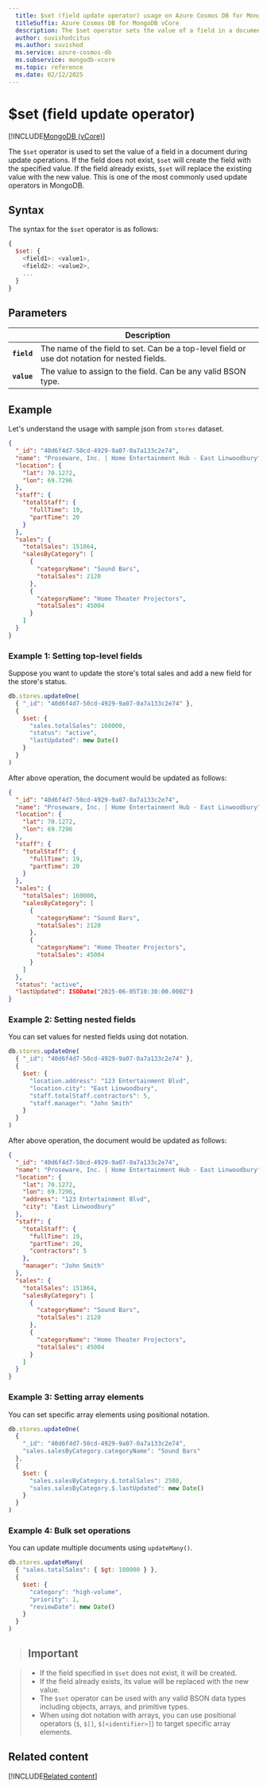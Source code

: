 ```yaml
---
  title: $set (field update operator) usage on Azure Cosmos DB for MongoDB vCore
  titleSuffix: Azure Cosmos DB for MongoDB vCore
  description: The $set operator sets the value of a field in a document during update operations.
  author: suvishodcitus
  ms.author: suvishod
  ms.service: azure-cosmos-db
  ms.subservice: mongodb-vcore
  ms.topic: reference
  ms.date: 02/12/2025
---
```


# $set (field update operator)

[!INCLUDE[MongoDB (vCore)](~/reusable-content/ce-skilling/azure/includes/cosmos-db/includes/appliesto-mongodb-vcore.md)]

The `$set` operator is used to set the value of a field in a document during update operations. If the field does not exist, `$set` will create the field with the specified value. If the field already exists, `$set` will replace the existing value with the new value. This is one of the most commonly used update operators in MongoDB.

## Syntax

The syntax for the `$set` operator is as follows:

```javascript
{
  $set: {
    <field1>: <value1>,
    <field2>: <value2>,
    ...
  }
}
```

## Parameters

| | Description |
| --- | --- |
| **`field`** | The name of the field to set. Can be a top-level field or use dot notation for nested fields. |
| **`value`** | The value to assign to the field. Can be any valid BSON type. |

## Example

Let's understand the usage with sample json from `stores` dataset.

```json
{
  "_id": "40d6f4d7-50cd-4929-9a07-0a7a133c2e74",
  "name": "Proseware, Inc. | Home Entertainment Hub - East Linwoodbury",
  "location": {
    "lat": 70.1272,
    "lon": 69.7296
  },
  "staff": {
    "totalStaff": {
      "fullTime": 19,
      "partTime": 20
    }
  },
  "sales": {
    "totalSales": 151864,
    "salesByCategory": [
      {
        "categoryName": "Sound Bars",
        "totalSales": 2120
      },
      {
        "categoryName": "Home Theater Projectors",
        "totalSales": 45004
      }
    ]
  }
}
```

### Example 1: Setting top-level fields

Suppose you want to update the store's total sales and add a new field for the store's status.

```javascript
db.stores.updateOne(
  { "_id": "40d6f4d7-50cd-4929-9a07-0a7a133c2e74" },
  {
    $set: {
      "sales.totalSales": 160000,
      "status": "active",
      "lastUpdated": new Date()
    }
  }
)
```

After above operation, the document would be updated as follows:

```json
{
  "_id": "40d6f4d7-50cd-4929-9a07-0a7a133c2e74",
  "name": "Proseware, Inc. | Home Entertainment Hub - East Linwoodbury",
  "location": {
    "lat": 70.1272,
    "lon": 69.7296
  },
  "staff": {
    "totalStaff": {
      "fullTime": 19,
      "partTime": 20
    }
  },
  "sales": {
    "totalSales": 160000,
    "salesByCategory": [
      {
        "categoryName": "Sound Bars",
        "totalSales": 2120
      },
      {
        "categoryName": "Home Theater Projectors",
        "totalSales": 45004
      }
    ]
  },
  "status": "active",
  "lastUpdated": ISODate("2025-06-05T10:30:00.000Z")
}
```

### Example 2: Setting nested fields

You can set values for nested fields using dot notation.

```javascript
db.stores.updateOne(
  { "_id": "40d6f4d7-50cd-4929-9a07-0a7a133c2e74" },
  {
    $set: {
      "location.address": "123 Entertainment Blvd",
      "location.city": "East Linwoodbury",
      "staff.totalStaff.contractors": 5,
      "staff.manager": "John Smith"
    }
  }
)
```

After above operation, the document would be updated as follows:

```json
{
  "_id": "40d6f4d7-50cd-4929-9a07-0a7a133c2e74",
  "name": "Proseware, Inc. | Home Entertainment Hub - East Linwoodbury",
  "location": {
    "lat": 70.1272,
    "lon": 69.7296,
    "address": "123 Entertainment Blvd",
    "city": "East Linwoodbury"
  },
  "staff": {
    "totalStaff": {
      "fullTime": 19,
      "partTime": 20,
      "contractors": 5
    },
    "manager": "John Smith"
  },
  "sales": {
    "totalSales": 151864,
    "salesByCategory": [
      {
        "categoryName": "Sound Bars",
        "totalSales": 2120
      },
      {
        "categoryName": "Home Theater Projectors",
        "totalSales": 45004
      }
    ]
  }
}
```

### Example 3: Setting array elements

You can set specific array elements using positional notation.

```javascript
db.stores.updateOne(
  { 
    "_id": "40d6f4d7-50cd-4929-9a07-0a7a133c2e74",
    "sales.salesByCategory.categoryName": "Sound Bars"
  },
  {
    $set: {
      "sales.salesByCategory.$.totalSales": 2500,
      "sales.salesByCategory.$.lastUpdated": new Date()
    }
  }
)
```

### Example 4: Bulk set operations

You can update multiple documents using `updateMany()`.

```javascript
db.stores.updateMany(
  { "sales.totalSales": { $gt: 100000 } },
  {
    $set: {
      "category": "high-volume",
      "priority": 1,
      "reviewDate": new Date()
    }
  }
)
```

> ## Important

> - If the field specified in `$set` does not exist, it will be created.
> - If the field already exists, its value will be replaced with the new value.
> - The `$set` operator can be used with any valid BSON data types including objects, arrays, and primitive types.
> - When using dot notation with arrays, you can use positional operators (`$`, `$[]`, `$[<identifier>]`) to target specific array elements.

## Related content

[!INCLUDE[Related content](../includes/related-content.md)]